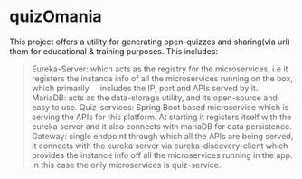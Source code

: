 # quizOmania
This project offers a utility for generating open-quizzes and sharing(via url) them for educational & training purposes.
This includes:
> Eureka-Server: which acts as the registry for the microservices, i.e it registers the instance info of all the microservices running on the box, which primarily     includes the IP, port and APIs served by it.
> MariaDB: acts as the data-storage utility, and its open-source and easy to use.
> Quiz-services: Spring Boot based microservice which is serving the APIs for this platform. At starting it registers itself with the eureka server and it also       connects with mariaDB for data persistence.
> Gateway: single endpoint through which all the APIs are being served, it connects with the eureka server via eureka-discovery-client which provides the instance     info off all the microservices running in the app. In this case the only microservices is quiz-service.
